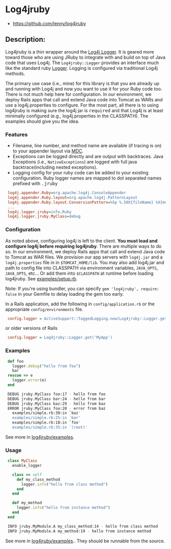 # Log4jruby

* https://github.com/lenny/log4jruby

## Description:

Log4jruby is a thin wrapper around the [Log4j Logger](http://logging.apache.org/log4j/1.2/apidocs/index.html).
It is geared more toward those who are using JRuby to integrate with and build on top of Java code that uses Log4j.
The `Log4jruby::Logger` provides an interface much like the standard ruby [Logger](http://ruby-doc.org/core/classes/Logger.html).
Logging is configured via traditional Log4j methods.

The primary use case (i.e., mine) for this library is that you are already up and running with Log4j and now you want
to use it for your Ruby code too. There is not much help here for configuration. In our environment, we deploy Rails
apps that call and extend Java code into Tomcat as WARs and use a log4j.properties to configure. For the most part,
all there is to using log4jruby is making sure the log4j jar is <tt>required</tt> and that Log4j is at least minimally
configured (e.g., log4j.properties in the CLASSPATH). The examples should give you the idea.

### Features

* Filename, line number, and method name are available (if tracing is on) to your appender layout via [MDC](http://logging.apache.org/log4j/1.2/apidocs/org/apache/log4j/MDC.html).
* Exceptions can be logged directly and are output with backtraces. Java Exceptions (i.e., `NativeExceptions`)
  are logged with full java backtrace(including nested exceptions).
* Logging config for your ruby code can be added to your existing configuration. Ruby logger names are mapped to dot separated names prefixed with <tt>.jruby</tt>
```ini
 log4j.appender.Ruby=org.apache.log4j.ConsoleAppender
 log4j.appender.Ruby.layout=org.apache.log4j.PatternLayout
 log4j.appender.Ruby.layout.ConversionPattern=%5p %.50X{fileName} %X{methodName}:%X{lineNumber} - %m%n
 ...
 log4j.logger.jruby=info,Ruby
 log4j.logger.jruby.MyClass=debug
```
### Configuration

As noted above, configuring log4j is left to the client. **You must load and configure log4j before requiring log4jruby**.
There are multiple ways to do so. 
In our environment, we deploy Rails apps that call and extend Java code to Tomcat as WAR files.
We provision our app servers with `log4j.jar` and a `log4j.properties` file in in `$TOMCAT_HOME/lib`. 
You may also add log4j.jar and path to config file into CLASSPATH via environment variables, `JAVA_OPTS`, `JAVA_OPTS`, etc...
Or add them into `$CLASSPATH` at runtime before loading log4jruby. See [examples/setup.rb](examples/setup.rb). 
  
Note: If you're using bundler, you can specify `gem 'log4jruby', require: false` in your Gemfile to delay loading the gem too early.
  
In a Rails application, add the following in `config/application.rb` or the appropriate `config/environments` file.
```ini
 config.logger = ActiveSupport::TaggedLogging.new(Log4jruby::Logger.get('MyApp'))
```
or older versions of Rails
```ini
 config.logger = Log4jruby::Logger.get('MyApp')
```
### Examples

```ruby
 def foo
   logger.debug("hello from foo")
   bar
 rescue => e
   logger.error(e)
 end
```

```bash
 DEBUG jruby.MyClass foo:17 - hello from foo
 DEBUG jruby.MyClass bar:24 - hello from bar
 DEBUG jruby.MyClass baz:29 - hello from baz
 ERROR jruby.MyClass foo:20 - error from baz
   examples/simple.rb:30:in `baz'
   examples/simple.rb:25:in `bar'
   examples/simple.rb:18:in `foo'
   examples/simple.rb:35:in `(root)'
```

See more in [log4jruby/examples](examples).

### Usage

```ruby
 class MyClass
   enable_logger

   class << self
     def my_class_method
       logger.info("hello from class method")
     end
   end

   def my_method
     logger.info("hello from instance method")
   end
 end
```
```bash
 INFO jruby.MyModule.A my_class_method:14 - hello from class method
 INFO jruby.MyModule.A my_method:19 - hello from instance method
```
See more in [log4jruby/examples](examples)..
They should be runnable from the source.


